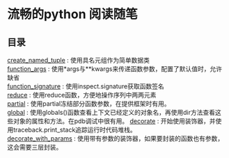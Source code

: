 # 流畅的python 阅读随笔
## 目录
[create_named_tuple](create_named_tuple.py) : 使用具名元组作为简单数据类  
[function_args](function_args.py)  : 使用*args与**kwargs来传递函数参数，配置了默认值时，允许缺省  
[function_signature](function_signature.py) : 使用inspect.signature获取函数签名  
[reduce](reduce.py) : 使用reduce函数，方便地操作序列中两两元素  
[partial](partial.py) : 使用partial冻结部分函数参数，在提供框架时有用。  
[global](global.py) : 使用globals()函数查看上下文已经定义的对象名，再使用dir方法查看这些对象的属性和方法。在pdb调试中很有用。
[decorate](decorate.py) : 开始使用装饰器，并使用traceback.print_stack追踪运行时代码堆栈。  
[decorate_with_params](decorate_with_params.py) : 使用带有参数的装饰器，如果要封装的函数也有参数，这会需要三层封装。

